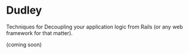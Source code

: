 Dudley
======

Techniques for Decoupling your application logic from Rails (or any web framework for that matter).

(coming soon)
